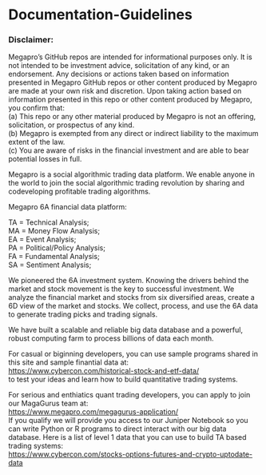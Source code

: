 # Documentation-Guidelines   

### Disclaimer: 
Megapro’s GitHub repos are intended for informational purposes only. It is not intended to be investment advice, solicitation of any kind, or an endorsement. Any decisions or actions taken based on information presented in Megapro GitHub repos or other content produced by Megapro are made at your own risk and discretion. Upon taking action based on information presented in this repo or other content produced by Megapro, you confirm that:  
(a) This repo or any other material produced by Megapro is not an offering, solicitation, or prospectus of any kind.     
(b) Megapro is exempted from any direct or indirect liability to the maximum extent of the law.     
(c) You are aware of risks in the financial investment and are able to bear potential losses in full. 

Megapro is a social algorithmic trading data platform. We enable anyone in the world to join the social algorithmic trading revolution by sharing and codeveloping profitable trading algorithms.

Megapro 6A financial data platform:

TA = Technical Analysis;  
MA = Money Flow Analysis;  
EA = Event Analysis;  
PA = Political/Policy Analysis;  
FA = Fundamental Analysis;  
SA = Sentiment Analysis;

We pioneered the 6A investment system. Knowing the drivers behind the market and stock movement is the key to successful investment. We analyze the financial market and stocks from six diversified areas, create a 6D view of the market and stocks. We collect, process, and use the 6A data to generate trading picks and trading signals.

We have built a scalable and reliable big data database and a powerful, robust computing farm to process billions of data each month.

For casual or biginning developers, you can use sample programs shared in this site and sample finantial data at:  
https://www.cybercon.com/historical-stock-and-etf-data/    
to test your ideas and learn how to build quantitative trading systems.

For serious and enthiatics quant trading developers, you can apply to join our MagaGurus team at:  
https://www.megapro.com/megagurus-application/  
If you qualify we will provide you access to our Juniper Notebook so you can write Python or R programs to direct interact with our big data database.
Here is a list of level 1 data that you can use to build TA based trading systems:  
https://www.cybercon.com/stocks-options-futures-and-crypto-uptodate-data 
